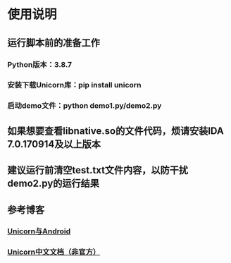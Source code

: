 # 使用说明

## 运行脚本前的准备工作

### Python版本：3.8.7

### 安装下载Unicorn库：pip install unicorn

### 启动demo文件：python demo1.py/demo2.py

## 如果想要查看libnative.so的文件代码，烦请安装IDA 7.0.170914及以上版本

## 建议运行前清空test.txt文件内容，以防干扰demo2.py的运行结果

## 参考博客

### [Unicorn与Android](https://app.yinxiang.com/fx/a6cc6633-a93f-4111-a06a-cccd5fa39e0f)

### [Unicorn中文文档（非官方）](https://github.com/kabeor/Micro-Unicorn-Engine-API-Documentation/blob/master/Micro%20Unicorn-Engine%20API%20Documentation.md)